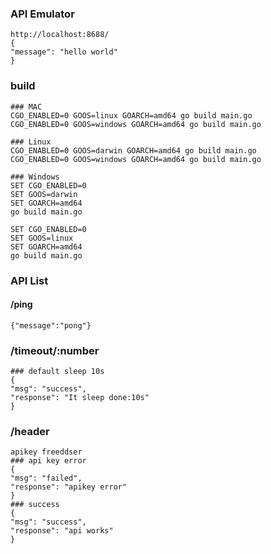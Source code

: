 ### API Emulator
    http://localhost:8688/
    {
    "message": "hello world"
    }

### build
    ### MAC
    CGO_ENABLED=0 GOOS=linux GOARCH=amd64 go build main.go
    CGO_ENABLED=0 GOOS=windows GOARCH=amd64 go build main.go
    
    ### Linux
    CGO_ENABLED=0 GOOS=darwin GOARCH=amd64 go build main.go
    CGO_ENABLED=0 GOOS=windows GOARCH=amd64 go build main.go

    ### Windows
    SET CGO_ENABLED=0
    SET GOOS=darwin
    SET GOARCH=amd64
    go build main.go
    
    SET CGO_ENABLED=0
    SET GOOS=linux
    SET GOARCH=amd64
    go build main.go

### API List
#### /ping
    {"message":"pong"}

### /timeout/:number
    ### default sleep 10s
    {
    "msg": "success",
    "response": "It sleep done:10s"
    }

### /header
    apikey freeddser
    ### api key error
    {
    "msg": "failed",
    "response": "apikey error"
    }
    ### success
    {
    "msg": "success",
    "response": "api works"
    }